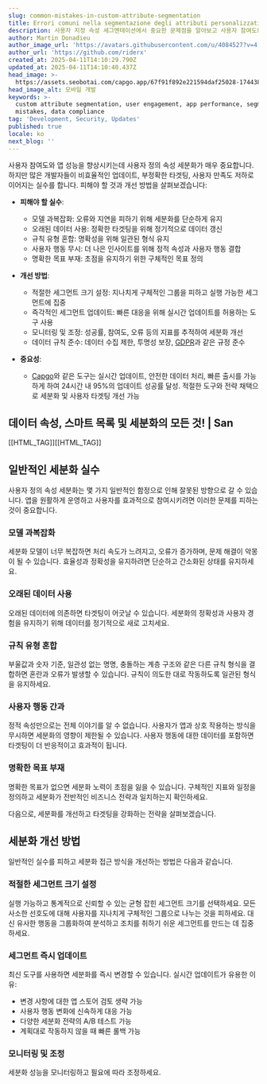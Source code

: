 ```yaml
---
slug: common-mistakes-in-custom-attribute-segmentation
title: Errori comuni nella segmentazione degli attributi personalizzati
description: 사용자 지정 속성 세그멘테이션에서 중요한 문제점을 알아보고 사용자 참여도와 앱 성능을 효과적으로 향상시키는 방법을 알아보세요.
author: Martin Donadieu
author_image_url: 'https://avatars.githubusercontent.com/u/4084527?v=4'
author_url: 'https://github.com/riderx'
created_at: 2025-04-11T14:10:29.790Z
updated_at: 2025-04-11T14:10:40.437Z
head_image: >-
  https://assets.seobotai.com/capgo.app/67f91f892e221594daf25028-1744380640437.jpg
head_image_alt: 모바일 개발
keywords: >-
  custom attribute segmentation, user engagement, app performance, segmentation
  mistakes, data compliance
tag: 'Development, Security, Updates'
published: true
locale: ko
next_blog: ''
---
```


사용자 참여도와 앱 성능을 향상시키는데 사용자 정의 속성 세분화가 매우 중요합니다. 하지만 많은 개발자들이 비효율적인 업데이트, 부정확한 타겟팅, 사용자 만족도 저하로 이어지는 실수를 합니다. 피해야 할 것과 개선 방법을 살펴보겠습니다:

-   **피해야 할 실수**:
    
    -   모델 과복잡화: 오류와 지연을 피하기 위해 세분화를 단순하게 유지
    -   오래된 데이터 사용: 정확한 타겟팅을 위해 정기적으로 데이터 갱신
    -   규칙 유형 혼합: 명확성을 위해 일관된 형식 유지
    -   사용자 행동 무시: 더 나은 인사이트를 위해 정적 속성과 사용자 행동 결합
    -   명확한 목표 부재: 초점을 유지하기 위한 구체적인 목표 정의
-   **개선 방법**:
    
    -   적절한 세그먼트 크기 설정: 지나치게 구체적인 그룹을 피하고 실행 가능한 세그먼트에 집중
    -   즉각적인 세그먼트 업데이트: 빠른 대응을 위해 실시간 업데이트를 허용하는 도구 사용
    -   모니터링 및 조정: 성공률, 참여도, 오류 등의 지표를 추적하여 세분화 개선
    -   데이터 규칙 준수: 데이터 수집 제한, 투명성 보장, [GDPR](https://enwikipediaorg/wiki/General_Data_Protection_Regulation)과 같은 규정 준수
-   **중요성**:
    
    -   [Capgo](https://capgoapp/)와 같은 도구는 실시간 업데이트, 안전한 데이터 처리, 빠른 출시를 가능하게 하여 24시간 내 95%의 업데이트 성공률 달성. 적절한 도구와 전략 채택으로 세분화 및 사용자 타겟팅 개선 가능

## 데이터 속성, 스마트 목록 및 세분화의 모든 것! | San 

[[HTML_TAG]][[HTML_TAG]]

## 일반적인 세분화 실수

사용자 정의 속성 세분화는 몇 가지 일반적인 함정으로 인해 잘못된 방향으로 갈 수 있습니다. 앱을 원활하게 운영하고 사용자를 효과적으로 참여시키려면 이러한 문제를 피하는 것이 중요합니다.

### 모델 과복잡화

세분화 모델이 너무 복잡하면 처리 속도가 느려지고, 오류가 증가하며, 문제 해결이 악몽이 될 수 있습니다. 효율성과 정확성을 유지하려면 단순하고 간소화된 상태를 유지하세요.

### 오래된 데이터 사용

오래된 데이터에 의존하면 타겟팅이 어긋날 수 있습니다. 세분화의 정확성과 사용자 경험을 유지하기 위해 데이터를 정기적으로 새로 고치세요.

### 규칙 유형 혼합

부울값과 숫자 기준, 일관성 없는 명명, 충돌하는 계층 구조와 같은 다른 규칙 형식을 결합하면 혼란과 오류가 발생할 수 있습니다. 규칙이 의도한 대로 작동하도록 일관된 형식을 유지하세요.

### 사용자 행동 간과

정적 속성만으로는 전체 이야기를 알 수 없습니다. 사용자가 앱과 상호 작용하는 방식을 무시하면 세분화의 영향이 제한될 수 있습니다. 사용자 행동에 대한 데이터를 포함하면 타겟팅이 더 반응적이고 효과적이 됩니다.

### 명확한 목표 부재

명확한 목표가 없으면 세분화 노력이 초점을 잃을 수 있습니다. 구체적인 지표와 일정을 정의하고 세분화가 전반적인 비즈니스 전략과 일치하는지 확인하세요.

다음으로, 세분화를 개선하고 타겟팅을 강화하는 전략을 살펴보겠습니다.

## 세분화 개선 방법

일반적인 실수를 피하고 세분화 접근 방식을 개선하는 방법은 다음과 같습니다.

### 적절한 세그먼트 크기 설정

실행 가능하고 통계적으로 신뢰할 수 있는 균형 잡힌 세그먼트 크기를 선택하세요. 모든 사소한 선호도에 대해 사용자를 지나치게 구체적인 그룹으로 나누는 것을 피하세요. 대신 유사한 행동을 그룹화하여 분석하고 조치를 취하기 쉬운 세그먼트를 만드는 데 집중하세요.

### 세그먼트 즉시 업데이트

최신 도구를 사용하면 세분화를 즉시 변경할 수 있습니다. 실시간 업데이트가 유용한 이유:

-   변경 사항에 대한 앱 스토어 검토 생략 가능
-   사용자 행동 변화에 신속하게 대응 가능
-   다양한 세분화 전략의 A/B 테스트 가능
-   계획대로 작동하지 않을 때 빠른 롤백 가능

### 모니터링 및 조정

세분화 성능을 모니터링하고 필요에 따라 조정하세요.